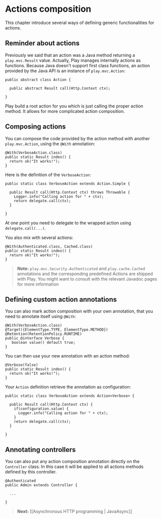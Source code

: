 # Actions composition

This chapter introduce several ways of defining generic functionalities for actions.

## Reminder about actions

Previously we said that an action was a Java method returning a `play.mvc.Result` value. Actually, Play manages internally actions as functions. Because Java doesn't support first class functions, an action provided by the Java API is an instance of `play.mvc.Action`:

```
public abstract class Action {
    
  public abstract Result call(Http.Context ctx);    
    
}
```

Play build a root action for you which is just calling the proper action method. It allows for more complicated action composition.

## Composing actions

You can compose the code provided by the action method with another `play.mvc.Action`, using the `@With` annotation:

```
@With(VerboseAction.class)
public static Result index() {
  return ok("It works!");
}
```

Here is the definition of the `VerboseAction`:

```
public static class VerboseAction extends Action.Simple {

  public Result call(Http.Context ctx) throws Throwable {
    Logger.info("Calling action for " + ctx);
    return delegate.call(ctx);
  }

}
```

At one point you need to delegate to the wrapped action using `delegate.call(...)`.

You also mix with several actions:

```
@With(Authenticated.class, Cached.class)
public static Result index() {
  return ok("It works!");
}
```
> **Note:**  ```play.mvc.Security.Authenticated``` and ```play.cache.Cached``` annotations and the corresponding predefined Actions are shipped with Play. You might want to consult with the relevant Javadoc pages for more information


## Defining custom action annotations

You can also mark action composition with your own annotation, that you need to annotate itself using `@With`:

```
@With(VerboseAction.class)
@Target({ElementType.TYPE, ElementType.METHOD})
@Retention(RetentionPolicy.RUNTIME)
public @interface Verbose {
   boolean value() default true;
}
```

You can then use your new annotation with an action method:

```
@Verbose(false)
public static Result index() {
  return ok("It works!");
}
```

Your `Action` definition retrieve the annotation as configuration:

```
public static class VerboseAction extends Action<Verbose> {

  public Result call(Http.Context ctx) {
    if(configuration.value) {
      Logger.info("Calling action for " + ctx);  
    }
    return delegate.call(ctx);
  }

}
```

## Annotating controllers

You can also put any action composition annotation directly on the `Controller` class. In this case it will be applied to all actions methods defined by this controller.

```
@Authenticated
public Admin extends Controller {
    
  ...
    
}
```

> **Next:** [[Asynchronous HTTP programming | JavaAsync]]